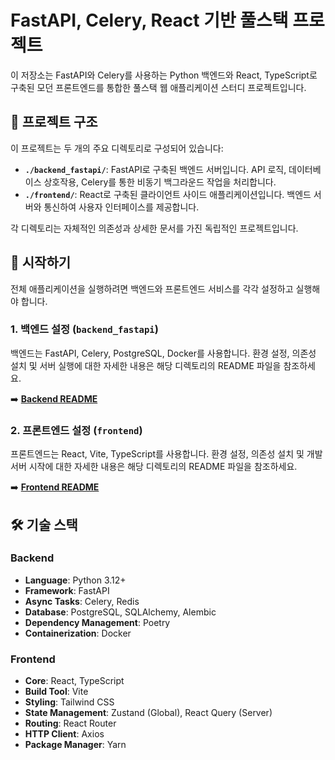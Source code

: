 # FastAPI, Celery, React 기반 풀스택 프로젝트

이 저장소는 FastAPI와 Celery를 사용하는 Python 백엔드와 React, TypeScript로 구축된 모던 프론트엔드를 통합한 풀스택 웹 애플리케이션 스터디 프로젝트입니다.

## 📂 프로젝트 구조

이 프로젝트는 두 개의 주요 디렉토리로 구성되어 있습니다:

- **`./backend_fastapi/`**: FastAPI로 구축된 백엔드 서버입니다. API 로직, 데이터베이스 상호작용, Celery를 통한 비동기 백그라운드 작업을 처리합니다.
- **`./frontend/`**: React로 구축된 클라이언트 사이드 애플리케이션입니다. 백엔드 서버와 통신하여 사용자 인터페이스를 제공합니다.

각 디렉토리는 자체적인 의존성과 상세한 문서를 가진 독립적인 프로젝트입니다.

## 🚀 시작하기

전체 애플리케이션을 실행하려면 백엔드와 프론트엔드 서비스를 각각 설정하고 실행해야 합니다.

### 1. 백엔드 설정 (`backend_fastapi`)

백엔드는 FastAPI, Celery, PostgreSQL, Docker를 사용합니다. 환경 설정, 의존성 설치 및 서버 실행에 대한 자세한 내용은 해당 디렉토리의 README 파일을 참조하세요.

➡️ **[Backend README](./backend_fastapi/README.md)**

### 2. 프론트엔드 설정 (`frontend`)

프론트엔드는 React, Vite, TypeScript를 사용합니다. 환경 설정, 의존성 설치 및 개발 서버 시작에 대한 자세한 내용은 해당 디렉토리의 README 파일을 참조하세요.

➡️ **[Frontend README](./frontend/README.md)**

## 🛠️ 기술 스택

### Backend
- **Language**: Python 3.12+
- **Framework**: FastAPI
- **Async Tasks**: Celery, Redis
- **Database**: PostgreSQL, SQLAlchemy, Alembic
- **Dependency Management**: Poetry
- **Containerization**: Docker

### Frontend
- **Core**: React, TypeScript
- **Build Tool**: Vite
- **Styling**: Tailwind CSS
- **State Management**: Zustand (Global), React Query (Server)
- **Routing**: React Router
- **HTTP Client**: Axios
- **Package Manager**: Yarn